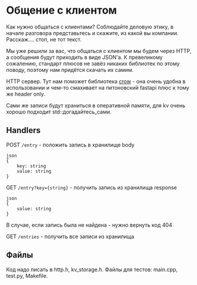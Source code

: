 # Общение с клиентом

Как нужно общаться с клиентами?
Соблюдайте деловую этику, в начале разговора представьтесь и скажите, из какой вы компании. Расскаж.... 
стоп, не тот текст.  

Мы уже решили за вас, что общаться с клиентом мы будем через HTTP, а сообщения будут приходить в виде JSON'а.
К превеликому сожалению, стандарт плюсов не завёз никаких библиотек по этому поводу, поэтому нам придётся
скачать их самим.

HTTP сервер. Тут нам поможет библиотека [crow](https://crowcpp.org/master/getting_started/your_first_application/) -
она очень удобна в использовании и чем-то смахивает на питоновский fastapi плюс к тому же header only.

Сами же записи будут храниться в оперативной памяти, для kv очень хорошо подходит std::догадайтесь_сами.

## Handlers

POST `/entry` - положить запись в хранилище
body
```
json
{
    key: string
    value: string
}
```

GET `/entry?key={string}` - получить запись из хранилища
response
```
json
{
    value: string
}
```
В случае, если запись была не найдена - нужно вернуть код 404

GET `/entries` - получить все записи из хранилища  

##  Файлы

Код надо писать в http.h, kv_storage.h. Файлы для тестов: main.cpp, test.py, Makefile.
